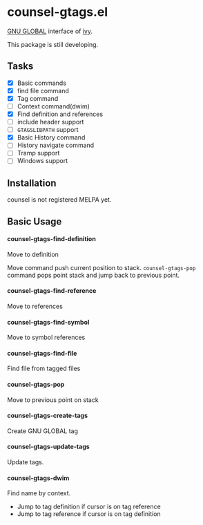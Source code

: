 # counsel-gtags.el

[GNU GLOBAL](https://www.gnu.org/software/global/) interface of [ivy](https://github.com/abo-abo/swiper).

This package is still developing.

## Tasks

- [X] Basic commands
- [X] find file command
- [X] Tag command
- [ ] Context command(dwim)
 - [X] Find definition and references
 - [ ] include header support
- [ ] `GTAGSLIBPATH` support
- [X] Basic History command
- [ ] History navigate command
- [ ] Tramp support
- [ ] Windows support

## Installation

counsel is not registered MELPA yet.

## Basic Usage

#### counsel-gtags-find-definition

Move to definition

Move command push current position to stack. `counsel-gtags-pop` command pops point stack and jump back to previous point.

#### counsel-gtags-find-reference

Move to references

#### counsel-gtags-find-symbol

Move to symbol references

#### counsel-gtags-find-file

Find file from tagged files

#### counsel-gtags-pop

Move to previous point on stack

#### counsel-gtags-create-tags

Create GNU GLOBAL tag

#### counsel-gtags-update-tags

Update tags.

#### counsel-gtags-dwim

Find name by context.

- Jump to tag definition if cursor is on tag reference
- Jump to tag reference if cursor is on tag definition
